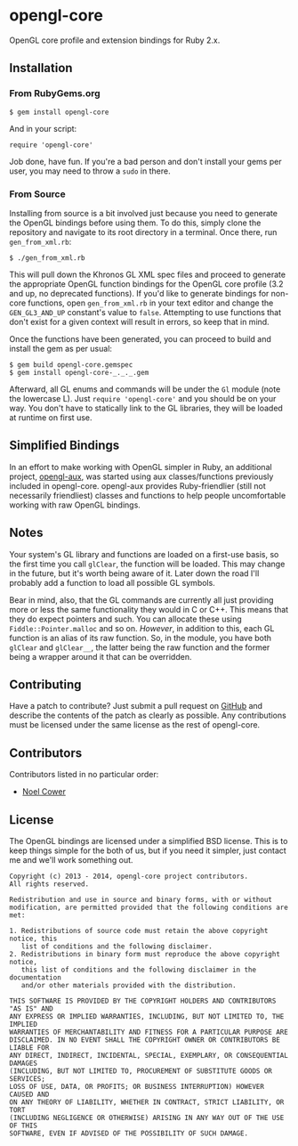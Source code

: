 opengl-core
===========

OpenGL core profile and extension bindings for Ruby 2.x.


Installation
------------

### From RubyGems.org

    $ gem install opengl-core

And in your script:

    require 'opengl-core'

Job done, have fun. If you're a bad person and don't install your gems per
user, you may need to throw a `sudo` in there.


### From Source

Installing from source is a bit involved just because you need to generate the
OpenGL bindings before using them. To do this, simply clone the repository and
navigate to its root directory in a terminal. Once there, run `gen_from_xml.rb`:

    $ ./gen_from_xml.rb

This will pull down the Khronos GL XML spec files and proceed to generate the
appropriate OpenGL function bindings for the OpenGL core profile (3.2 and up,
no deprecated functions). If you'd like to generate bindings for non-core
functions, open `gen_from_xml.rb` in your text editor and change the
`GEN_GL3_AND_UP` constant's value to `false`. Attempting to use functions that
don't exist for a given context will result in errors, so keep that in mind.

Once the functions have been generated, you can proceed to build and install
the gem as per usual:

    $ gem build opengl-core.gemspec
    $ gem install opengl-core-_._._.gem

Afterward, all GL enums and commands will be under the `Gl` module (note the
lowercase L). Just `require 'opengl-core'` and you should be on your way. You
don't have to statically link to the GL libraries, they will be loaded at
runtime on first use.


Simplified Bindings
-------------------

In an effort to make working with OpenGL simpler in Ruby, an additional project,
[opengl-aux], was started using aux classes/functions previously included in
opengl-core. opengl-aux provides Ruby-friendlier (still not necessarily
friendliest) classes and functions to help people uncomfortable working with
raw OpenGL bindings.

[opengl-aux]: https://github.com/nilium/opengl-aux


Notes
-----

Your system's GL library and functions are loaded on a first-use basis, so the
first time you call `glClear`, the function will be loaded. This may change in
the future, but it's worth being aware of it. Later down the road I'll probably
add a function to load all possible GL symbols.

Bear in mind, also, that the GL commands are currently all just providing more
or less the same functionality they would in C or C++. This means that they do
expect pointers and such. You can allocate these using `Fiddle::Pointer.malloc`
and so on. _However_, in addition to this, each GL function is an alias of its
raw function. So, in the module, you have both `glClear` and `glClear__`, the
latter being the raw function and the former being a wrapper around it that
can be overridden.


Contributing
------------

Have a patch to contribute? Just submit a pull request on [GitHub] and describe
the contents of the patch as clearly as possible. Any contributions must be
licensed under the same license as the rest of opengl-core.

[GitHub]: https://github.com/nilium/ruby-opengl


Contributors
------------

Contributors listed in no particular order:

- [Noel Cower](https://github.com/nilium)


License
-------

The OpenGL bindings are licensed under a simplified BSD license. This is to
keep things simple for the both of us, but if you need it simpler, just contact
me and we'll work something out.

    Copyright (c) 2013 - 2014, opengl-core project contributors.
    All rights reserved.

    Redistribution and use in source and binary forms, with or without
    modification, are permitted provided that the following conditions are met:

    1. Redistributions of source code must retain the above copyright notice, this
       list of conditions and the following disclaimer. 
    2. Redistributions in binary form must reproduce the above copyright notice,
       this list of conditions and the following disclaimer in the documentation
       and/or other materials provided with the distribution. 

    THIS SOFTWARE IS PROVIDED BY THE COPYRIGHT HOLDERS AND CONTRIBUTORS "AS IS" AND
    ANY EXPRESS OR IMPLIED WARRANTIES, INCLUDING, BUT NOT LIMITED TO, THE IMPLIED
    WARRANTIES OF MERCHANTABILITY AND FITNESS FOR A PARTICULAR PURPOSE ARE
    DISCLAIMED. IN NO EVENT SHALL THE COPYRIGHT OWNER OR CONTRIBUTORS BE LIABLE FOR
    ANY DIRECT, INDIRECT, INCIDENTAL, SPECIAL, EXEMPLARY, OR CONSEQUENTIAL DAMAGES
    (INCLUDING, BUT NOT LIMITED TO, PROCUREMENT OF SUBSTITUTE GOODS OR SERVICES;
    LOSS OF USE, DATA, OR PROFITS; OR BUSINESS INTERRUPTION) HOWEVER CAUSED AND
    ON ANY THEORY OF LIABILITY, WHETHER IN CONTRACT, STRICT LIABILITY, OR TORT
    (INCLUDING NEGLIGENCE OR OTHERWISE) ARISING IN ANY WAY OUT OF THE USE OF THIS
    SOFTWARE, EVEN IF ADVISED OF THE POSSIBILITY OF SUCH DAMAGE.
